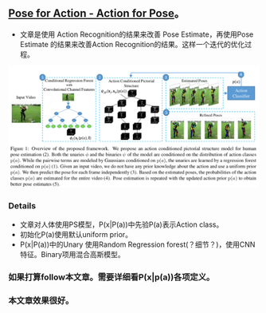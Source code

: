  ## [Pose for Action - Action for Pose](https://arxiv.org/pdf/1603.04037v1.pdf)。

 * 文章是使用 Action Recognition的结果来改善 Pose Estimate，再使用Pose Estimate 的结果来改善Action Recognition的结果。这样一个迭代的优化过程。

![pose for action- action for pose](pose_for_action.png "pose_for_action")

### Details
* 文章对人体使用PS模型，P(x|P(a))中先验P(a)表示Action class。
* 初始化P(a)使用默认uniform prior。
* P(x|P(a))中的Unary 使用Random Regression forest(？细节？)，使用CNN特征。Binary项用混合高斯模型。

### 如果打算follow本文章。需要详细看P(x|p(a))各项定义。
### 本文章效果很好。
